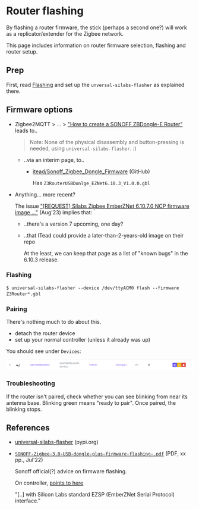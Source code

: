 # Router flashing

By flashing a router firmware, the stick (perhaps a second one?) will work as a replicator/extender for the Zigbee network.

This page includes information on router firmware selection, flashing and router setup.


## Prep

First, read [Flashing](../Flashing.md) and set up the `unversal-silabs-flasher` as explained there.


## Firmware options

- Zigbee2MQTT > ... > ["How to create a SONOFF ZBDongle-E Router"](https://www.zigbee2mqtt.io/devices/ZBDongle-E.html#how-to-create-a-sonoff-zbdongle-e-router) leads to..

   >Note: None of the physical disassembly and button-pressing is needed, using `universal-silabs-flasher`. :)

   - ..via an interim page, to..

      - [itead/Sonoff_Zigbee_Dongle_Firmware](https://github.com/itead/Sonoff_Zigbee_Dongle_Firmware/tree/master/Dongle-E/Router) (GitHub)

         Has `Z3RouterUSBDonlge_EZNet6.10.3_V1.0.0.gbl`

         <!-- Note and ignore the typo. Oh well.. -->

- Anything... more recent?

   The issue ["\[REQUEST\] Silabs Zigbee EmberZNet 6.10.7.0 NCP firmware image ..."](https://github.com/itead/Sonoff_Zigbee_Dongle_Firmware/issues/23) (Aug'23) implies that:

   - ..there's a version 7 upcoming, one day?
   - ..that ITead could provide a later-than-2-years-old image on their repo

      At the least, we can keep that page as a list of "known bugs" in the 6.10.3 release.

### Flashing

```
$ universal-silabs-flasher --device /dev/ttyACM0 flash --firmware Z3Router*.gbl
```

### Pairing

There's nothing much to do about this.

- detach the router device
- set up your normal controller (unless it already was up)

You should see under `Devices`:

![](.images/router-paired.png)

### Troubleshooting

If the router isn't paired, check whether you can see blinking from near its antenna base. Blinking green means "ready to pair". Once paired, the blinking stops.


## References

- [universal-silabs-flasher](https://pypi.org/project/universal-silabs-flasher/) (pypi.org)

- [`SONOFF-Zigbee-3.0-USB-dongle-plus-firmware-flashing-.pdf`](https://sonoff.tech/wp-content/uploads/2022/07/SONOFF-Zigbee-3.0-USB-dongle-plus-firmware-flashing-.pdf) (PDF, xx pp., Jul'22)

   Sonoff official(?) advice on firmware flashing.

   On controller, [points to here](https://github.com/itead/Sonoff_Zigbee_Dongle_Firmware/tree/master/Dongle-E/NCP)

   "[..] with Silicon Labs standard EZSP (EmberZNet Serial Protocol) interface."

   <!-- 
   This looks interesting.. Much better than the other (ITead/Sonoff) page that just has a `.gbl` - and a typo. :]
   -->

